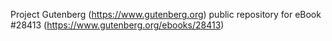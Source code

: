 Project Gutenberg (https://www.gutenberg.org) public repository for eBook #28413 (https://www.gutenberg.org/ebooks/28413)
